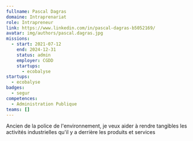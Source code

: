 ```yaml
---
fullname: Pascal Dagras
domaine: Intraprenariat
role: Intrapreneur
link: https://www.linkedin.com/in/pascal-dagras-b5052169/
avatar: img/authors/pascal.dagras.jpg
missions:
  - start: 2021-07-12
    end: 2024-12-31
    status: admin
    employer: CGDD
    startups:
      - ecobalyse
startups:
  - ecobalyse
badges:
  - segur
competences:
  - Administration Publique
teams: []
---
```

Ancien de la police de l'environnement, je veux aider à rendre tangibles les activités industrielles qu'il y a derrière les produits et services